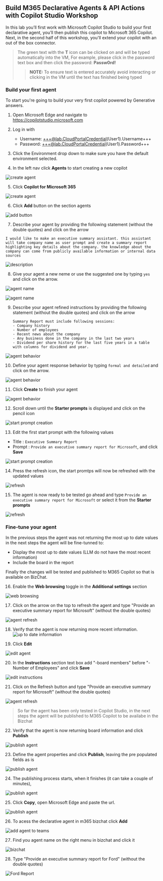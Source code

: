 ## Build M365 Declarative Agents & API Actions with Copilot Studio Workshop

In this lab you’ll first work with Microsoft Copilot Studio to build your first declarative agent, you’ll then publish this copilot to Microsoft 365 Copilot. Next, in the second half of this workshop, you'll extend your copilot with an out of the box connector.

> The green text with the **T** icon can be clicked on and will be typed automatically into the VM, For example, please click in the password text box and then click the password: **Passw0rd!**
>
> > **NOTE:** To ensure text is entered accurately avoid interacting or clicking in the VM until the text has finished being typed

### Build your first agent

To start you're going to build your very first copilot powered by Generative answers.

1. Open Microsoft Edge and navigate to <https://copilotstudio.microsoft.com>
2. Log in with

   - Username: +++@lab.CloudPortalCredential(User1).Username+++
   - Password: +++@lab.CloudPortalCredential(User1).Password+++

3. Click the Environment drop down to make sure you have the default environment selected.

4. In the left nav click **Agents** to start creating a new copilot

![create agent](media/create.png)

5. Click **Copilot for Microsoft 365**

![create agent](media/agents.png)

6. Click **Add** button on the section agents

![add button](media/AddAgent.png)

7. Describe your agent by providing the following statement (without the double quotes) and click on the arrow

```
I would like to make an executive summary assistant. this assistant will take company name as user prompt and create a summary report highlighting key details about the company. the knowledge about the company can come from publicly available information or internal data sources
```

![description](media/description.png)

8. Give your agent a new neme or use the suggested one by typing `yes` and click on the arrow.

![agent name](media/agentname.png)

![agent name](media/instructons.png)

9. Describe your agent refined instructions by providing the following statement (without the double quotes) and click on the arrow

   ```
   Summary Report must include following sessions:
   - Company history
   - Number of employees
   - Recent news about the company
   - Any business done in the company in the last two years
   - Dividend per share history for the last five years in a table with columns for dividend and year.
   ```

![agent behavior](media/agentbehavior.png)

10. Define your agent response behavior by typing `formal and detailed` and click on the arrow.

![agent behavior](media/createbot.png)

11. Click **Create** to finish your agent

![agent behavior](media/createbotbutton.png)

12. Scroll down until the **Starter prompts** is displayed and click on the pencil icon

![start prompt creation](media/starterprompts.png)

13. Edit the first start prompt with the following values

- Title : `Executive Summary Report`
- Prompt : `Provide an executive summary report for Microsoft`, and click **Save**

![start prompt creation](media/editstarterprompt.png)

14. Press the refresh icon, the start promtps will now be refreshed with the updated values

![refresh](media/refresh2.png)

15. The agent is now ready to be tested go ahead and type `Provide an executive summary report for Microsoft` or select it from the **Starter prompts**

![refresh](media/reply.png)

### Fine-tune your agent

In the previous steps the agent was not returning the most up to date values in the next steps the agent will be fine-tunned to:

- Display the most up to date values (LLM do not have the most recent information)
- Include the board in the report

Finally the changes will be tested and published to M365 Copilot so that is available on BizChat.

16. Enable the **Web browsing** toggle in the **Additional settings** section

![web browsing](media/webbrowsing.png)

17. Click on the arrow on the top to refresh the agent and type "Provide an executive summary report for Microsoft" (without the double quotes)

![agent refresh](media/refresh.png)

18. Verify that the agent is now returning more recent information.
    ![up to date information](media/uptodateinfo.png)

19. Click **Edit**

![edit agent](media/edit.png)

20. In the **Instructions** section text box add "-board members" before "- Number of Employees" and click **Save**

![edit instructions](media/board.png)

21. Click on the Refresh button and type "Provide an executive summary report for Microsoft" (without the double quotes)

![agent refresh](media/refresh.png)

> So far the agent has been only tested in Copilot Studio, in the next steps the agent will be published to M365 Copilot to be availabe in the Bizchat

22. Verify that the agent is now returning board information and click **Publish**

![publish agent](media/publish.png)

23. Define the agent properties and click **Publish**, leaving the pre populated fields as is

![publish agent](media/publish2.png)

24. The publishing process starts, when it finishes (it can take a couple of minutes),

![publish agent](media/publish3.png)

25. Click **Copy**, open Microsoft Edge and paste the url.

![publish agent](media/publish4.png)

26. To acess the declarative agent in m365 bizchat click **Add**

![add agent to teams](media/addbottoteams.png)

27. Find you agent name on the right menu in bizchat and click it

![bizchat](media/bizchat.png)

28. Type "Provide an executive summary report for Ford" (without the double quotes)

![Ford Report](media/ford.png)
